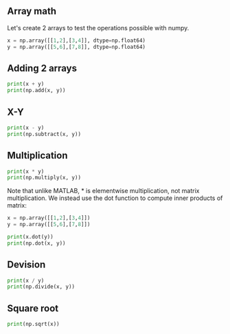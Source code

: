 
## Array math
Let's create 2 arrays to test the operations possible with numpy.
```python
x = np.array([[1,2],[3,4]], dtype=np.float64)
y = np.array([[5,6],[7,8]], dtype=np.float64)
```

## Adding 2 arrays
```python
print(x + y)
print(np.add(x, y))
```

## X-Y
```python
print(x - y)
print(np.subtract(x, y))
```

## Multiplication
```python
print(x * y)
print(np.multiply(x, y))
```

Note that unlike MATLAB, * is elementwise multiplication, not matrix multiplication. We instead use the dot function to compute inner products of matrix:

```python
x = np.array([[1,2],[3,4]])
y = np.array([[5,6],[7,8]])

print(x.dot(y))
print(np.dot(x, y))
```

## Devision
```python
print(x / y)
print(np.divide(x, y))
```

## Square root
```python
print(np.sqrt(x))
```

